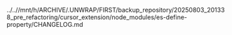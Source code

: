 ../..//mnt/h/ARCHIVE/.UNWRAP/FIRST/backup_repository/20250803_201338_pre_refactoring/cursor_extension/node_modules/es-define-property/CHANGELOG.md